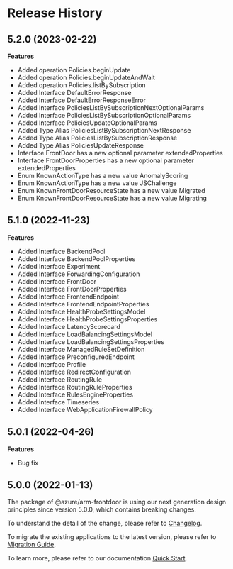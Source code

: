 # Release History
    
## 5.2.0 (2023-02-22)
    
**Features**

  - Added operation Policies.beginUpdate
  - Added operation Policies.beginUpdateAndWait
  - Added operation Policies.listBySubscription
  - Added Interface DefaultErrorResponse
  - Added Interface DefaultErrorResponseError
  - Added Interface PoliciesListBySubscriptionNextOptionalParams
  - Added Interface PoliciesListBySubscriptionOptionalParams
  - Added Interface PoliciesUpdateOptionalParams
  - Added Type Alias PoliciesListBySubscriptionNextResponse
  - Added Type Alias PoliciesListBySubscriptionResponse
  - Added Type Alias PoliciesUpdateResponse
  - Interface FrontDoor has a new optional parameter extendedProperties
  - Interface FrontDoorProperties has a new optional parameter extendedProperties
  - Enum KnownActionType has a new value AnomalyScoring
  - Enum KnownActionType has a new value JSChallenge
  - Enum KnownFrontDoorResourceState has a new value Migrated
  - Enum KnownFrontDoorResourceState has a new value Migrating
    
    
## 5.1.0 (2022-11-23)
    
**Features**

  - Added Interface BackendPool
  - Added Interface BackendPoolProperties
  - Added Interface Experiment
  - Added Interface ForwardingConfiguration
  - Added Interface FrontDoor
  - Added Interface FrontDoorProperties
  - Added Interface FrontendEndpoint
  - Added Interface FrontendEndpointProperties
  - Added Interface HealthProbeSettingsModel
  - Added Interface HealthProbeSettingsProperties
  - Added Interface LatencyScorecard
  - Added Interface LoadBalancingSettingsModel
  - Added Interface LoadBalancingSettingsProperties
  - Added Interface ManagedRuleSetDefinition
  - Added Interface PreconfiguredEndpoint
  - Added Interface Profile
  - Added Interface RedirectConfiguration
  - Added Interface RoutingRule
  - Added Interface RoutingRuleProperties
  - Added Interface RulesEngineProperties
  - Added Interface Timeseries
  - Added Interface WebApplicationFirewallPolicy
    
## 5.0.1 (2022-04-26)

**Features**

  - Bug fix

## 5.0.0 (2022-01-13)

The package of @azure/arm-frontdoor is using our next generation design principles since version 5.0.0, which contains breaking changes.

To understand the detail of the change, please refer to [Changelog](https://aka.ms/js-track2-changelog).

To migrate the existing applications to the latest version, please refer to [Migration Guide](https://aka.ms/js-track2-migration-guide).

To learn more, please refer to our documentation [Quick Start](https://aka.ms/js-track2-quickstart).
